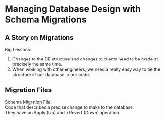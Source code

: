 # Managing Database Design with Schema Migrations

## A Story on Migrations

Big Lessons: 
1. Changes to the DB structure and changes to clients need to be made at precisely 
the same time.
2. When working with other engineers, we need a really easy way to tie the structure
of our database to our code.

## Migration Files

Schema Migration File:   
Code that describes a precise change to make to the database.  
They have an Apply (Up) and a Revert (Down) operation.  
